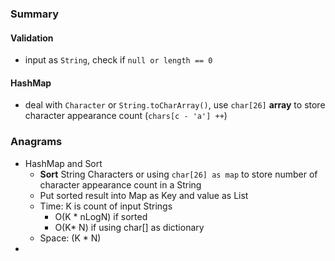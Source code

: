 ### Summary
#### Validation
- input as `String`, check if `null or length == 0`
#### HashMap
- deal with `Character` or `String.toCharArray()`, use `char[26]` **array** to store character appearance count (``chars[c - 'a'] ++``)
###  Anagrams
- HashMap and Sort
	- **Sort** String Characters or using `char[26] as map` to store number of character appearance count in a String
	- Put sorted result into Map as Key and value as List<String>
	- Time: K is count of input Strings
		- O(K * nLogN)  if sorted
		- O(K* N) if using char[] as dictionary
	- Space: (K * N)
- 
<!--stackedit_data:
eyJoaXN0b3J5IjpbMTAxMjg1MzMyMiwyOTA0NjM5NSwtMTU2Mj
U5Mjg3MCwtNTAwMzU4MTE1XX0=
-->